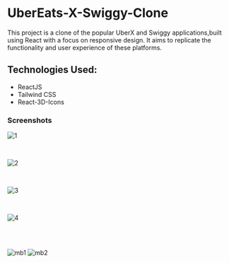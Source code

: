 # UberEats-X-Swiggy-Clone
This project is a clone of the popular UberX and Swiggy applications,built using React with a focus on responsive design.
It aims to replicate the functionality and user experience of these platforms.

## Technologies Used:
  * ReactJS
  * Tailwind CSS
  * React-3D-Icons

### Screenshots
![1](https://github.com/ashishfargade/UberEats-X-Swiggy-Clone/assets/97624840/a7c99e04-1a0c-43cb-b578-8b83d6e9c4a9)

<br>

![2](https://github.com/ashishfargade/UberEats-X-Swiggy-Clone/assets/97624840/bfdbdb41-b870-44db-9245-d3c22fe7ba25)

<br>

![3](https://github.com/ashishfargade/UberEats-X-Swiggy-Clone/assets/97624840/4538eca8-776d-4bcf-8dd0-b50a72eb753d)

<br>

![4](https://github.com/ashishfargade/UberEats-X-Swiggy-Clone/assets/97624840/7a8bf64c-e3d7-4e9d-865f-3daf30e392b6)

<br>
<br>

![mb1](https://github.com/ashishfargade/UberEats-X-Swiggy-Clone/assets/97624840/42ff37dd-fb1f-4723-bd25-4da3568e59ef)
![mb2](https://github.com/ashishfargade/UberEats-X-Swiggy-Clone/assets/97624840/df7ef4a2-55a6-48ae-afb0-7a5d00331875)
